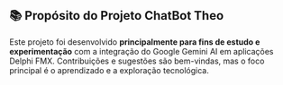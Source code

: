 ## 📚 Propósito do Projeto ChatBot Theo

Este projeto foi desenvolvido **principalmente para fins de estudo e experimentação** com a integração do Google Gemini AI em aplicações Delphi FMX. 
Contribuições e sugestões são bem-vindas, mas o foco principal é o aprendizado e a exploração tecnológica.

